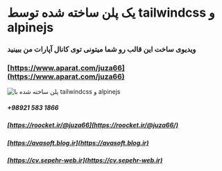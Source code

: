 # یک پلن ساخته شده توسط tailwindcss و alpinejs
### ویدیوی ساخت این قالب رو شما میتونی توی کانال آپارات من ببینید
### [https://www.aparat.com/juza66](https://www.aparat.com/juza66)


![پلن ساخته شده با tailwindcss و alpinejs](/assets/screenshot.gif)



##### +98921 583 1866
##### [https://roocket.ir/@juza66](https://roocket.ir/@juza66/)
##### [https://avasoft.blog.ir](https://avasoft.blog.ir)
##### [https://cv.sepehr-web.ir](https://cv.sepehr-web.ir)
